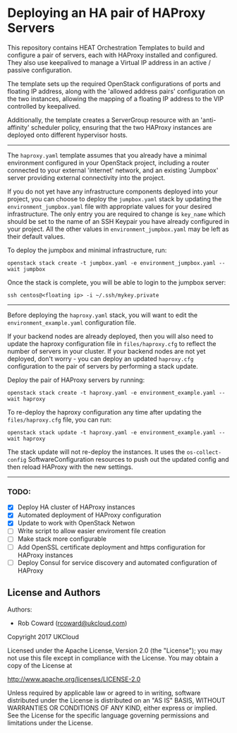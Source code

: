 # Deploying an HA pair of HAProxy Servers

This repository contains HEAT Orchestration Templates to build and configure a pair of servers, each with HAProxy installed and configured. They also use keepalived to manage a Virtual IP address in an active / passive configuration.

The template sets up the required OpenStack configurations of ports and floating IP address, along with the 'allowed address pairs' configuration on the two instances, allowing the mapping of a floating IP address to the VIP controlled by keepalived.

Additionally, the template creates a ServerGroup resource with an 'anti-affinity' scheduler policy, ensuring that the two HAProxy instances are deployed onto different hypervisor hosts.

----------

The `haproxy.yaml` template assumes that you already have a minimal environment configured in your OpenStack project, including a router connected to your external 'internet' network,
and an existing 'Jumpbox' server providing external connectivity into the project. 

If you do not yet have any infrastructure components deployed into your project, you can choose to deploy the `jumpbox.yaml`  stack by updating the `environment_jumpbox.yaml` file with
appropriate values for your desired infrastructure. The only entry you are required to change is `key_name` which should be set to the name of an SSH Keypair you have already configured in your project. All the other values in `environment_jumpbox.yaml` may be left as their default values.

To deploy the jumpbox and minimal infrastructure, run:
```
openstack stack create -t jumpbox.yaml -e environment_jumpbox.yaml --wait jumpbox
```

Once the stack is complete, you will be able to login to the jumpbox server:
```
ssh centos@<floating ip> -i ~/.ssh/mykey.private
```
----------
Before deploying the `haproxy.yaml` stack, you will want to edit the `environment_example.yaml` configuration file. 

If your backend nodes are already deployed, then you will also need to update the haproxy configuration file in `files/haproxy.cfg` to reflect the number of servers in your cluster. If your backend nodes are not yet deployed, don't worry - you can deploy an updated `haproxy.cfg` configuration to the pair of servers by performing a stack update.

Deploy the pair of HAProxy servers by running:
```
openstack stack create -t haproxy.yaml -e environment_example.yaml --wait haproxy
```
To re-deploy the haproxy configuration any time after updating the `files/haproxy.cfg` file, you can run:
```
openstack stack update -t haproxy.yaml -e environment_example.yaml --wait haproxy
```
The stack update will not re-deploy the instances. It uses the `os-collect-config` SoftwareConfiguration resources to push out the updated config and then reload HAProxy with the new settings.

----------

### TODO:
 - [x] Deploy HA cluster of HAProxy instances
 - [x] Automated deployment of HAProxy configuration
 - [X] Update to work with OpenStack Netwon
 - [ ] Write script to allow easier enviroment file creation
 - [ ] Make stack more configurable
 - [ ] Add OpenSSL certificate deployment and https configuration for HAProxy instances
 - [ ] Deploy Consul for service discovery and automated configuration of HAProxy

License and Authors
-------------------
Authors:
  * Rob Coward (rcoward@ukcloud.com)

Copyright 2017 UKCloud

Licensed under the Apache License, Version 2.0 (the "License"); you may not use this file except in compliance with the License. You may obtain a copy of the License at

http://www.apache.org/licenses/LICENSE-2.0

Unless required by applicable law or agreed to in writing, software distributed under the License is distributed on an "AS IS" BASIS, WITHOUT WARRANTIES OR CONDITIONS OF ANY KIND, either express or implied. See the License for the specific language governing permissions and limitations under the License.
